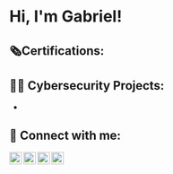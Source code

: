 <h1>Hi, I'm Gabriel!</h1>

<h2>🗞️Certifications: </h2>
<h2>👨‍💻 Cybersecurity Projects:</h2>

-
<h2> 🤳 Connect with me:</h2>

[<img align="left" alt="JoshMadakor | YouTube" width="22px" src="https://cdn.jsdelivr.net/npm/simple-icons@v3/icons/youtube.svg" />][youtube]
[<img align="left" alt="JoshMadakor | Twitter" width="22px" src="https://cdn.jsdelivr.net/npm/simple-icons@v3/icons/twitter.svg" />][twitter]
[<img align="left" alt="JoshMadakor | LinkedIn" width="22px" src="https://cdn.jsdelivr.net/npm/simple-icons@v3/icons/linkedin.svg" />][linkedin]
[<img align="left" alt="JoshMadakor | Instagram" width="22px" src="https://cdn.jsdelivr.net/npm/simple-icons@v3/icons/instagram.svg" />][instagram]

[twitter]: https://twitter.com/eotaveira
[youtube]: https://www.youtube.com/c/safesrc
[instagram]: https://www.instagram.com/taveiraalbuquerque/
[linkedin]: https://linkedin.com/in/gabrieltave

<!--

